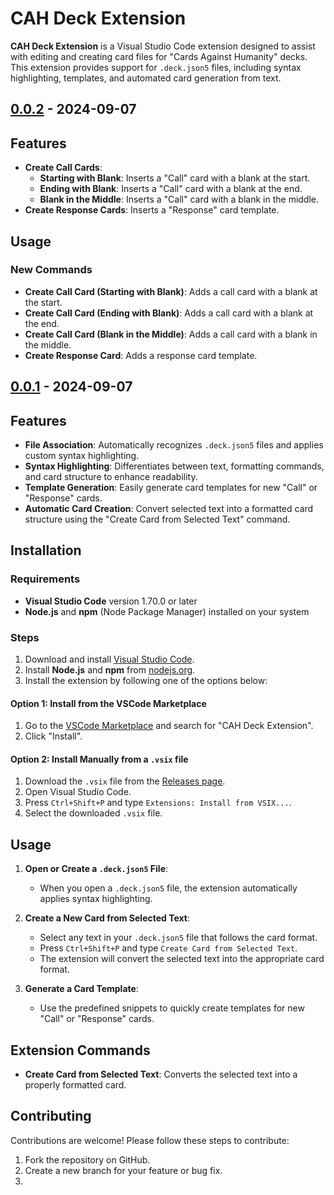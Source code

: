 # CAH Deck Extension

**CAH Deck Extension** is a Visual Studio Code extension designed to assist with editing and creating card files for "Cards Against Humanity" decks. This extension provides support for `.deck.json5` files, including syntax highlighting, templates, and automated card generation from text.

## [0.0.2] - 2024-09-07

## Features

- **Create Call Cards**:
  - **Starting with Blank**: Inserts a "Call" card with a blank at the start.
  - **Ending with Blank**: Inserts a "Call" card with a blank at the end.
  - **Blank in the Middle**: Inserts a "Call" card with a blank in the middle.
- **Create Response Cards**: Inserts a "Response" card template.

## Usage

### New Commands

- **Create Call Card (Starting with Blank)**: Adds a call card with a blank at the start.
- **Create Call Card (Ending with Blank)**: Adds a call card with a blank at the end.
- **Create Call Card (Blank in the Middle)**: Adds a call card with a blank in the middle.
- **Create Response Card**: Adds a response card template.


## [0.0.1] - 2024-09-07

## Features

- **File Association**: Automatically recognizes `.deck.json5` files and applies custom syntax highlighting.
- **Syntax Highlighting**: Differentiates between text, formatting commands, and card structure to enhance readability.
- **Template Generation**: Easily generate card templates for new "Call" or "Response" cards.
- **Automatic Card Creation**: Convert selected text into a formatted card structure using the "Create Card from Selected Text" command.

## Installation

### Requirements

- **Visual Studio Code** version 1.70.0 or later
- **Node.js** and **npm** (Node Package Manager) installed on your system

### Steps

1. Download and install [Visual Studio Code](https://code.visualstudio.com/).
2. Install **Node.js** and **npm** from [nodejs.org](https://nodejs.org).
3. Install the extension by following one of the options below:

#### Option 1: Install from the VSCode Marketplace

1. Go to the [VSCode Marketplace](https://marketplace.visualstudio.com/) and search for "CAH Deck Extension".
2. Click "Install".

#### Option 2: Install Manually from a `.vsix` file

1. Download the `.vsix` file from the [Releases page](https://github.com/your-repo/releases).
2. Open Visual Studio Code.
3. Press `Ctrl+Shift+P` and type `Extensions: Install from VSIX...`.
4. Select the downloaded `.vsix` file.

## Usage

1. **Open or Create a `.deck.json5` File**:
   - When you open a `.deck.json5` file, the extension automatically applies syntax highlighting.

2. **Create a New Card from Selected Text**:
   - Select any text in your `.deck.json5` file that follows the card format.
   - Press `Ctrl+Shift+P` and type `Create Card from Selected Text`.
   - The extension will convert the selected text into the appropriate card format.

3. **Generate a Card Template**:
   - Use the predefined snippets to quickly create templates for new "Call" or "Response" cards.

## Extension Commands

- **Create Card from Selected Text**: Converts the selected text into a properly formatted card.
  
## Contributing

Contributions are welcome! Please follow these steps to contribute:

1. Fork the repository on GitHub.
2. Create a new branch for your feature or bug fix.
3.


[0.0.2]: https://github.com/markdown-it/markdown-it/compare/0.0.1...0.0.2
[0.0.1]: https://github.com/markdown-it/markdown-it/releases/tag/0.0.1